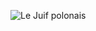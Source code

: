 ![Le Juif polonais](https://upload.wikimedia.org/wikipedia/commons/thumb/3/33/Henrietta_Rodman_from_the_George_Grantham_Bain_Collection.jpg/500px-Henrietta_Rodman_from_the_George_Grantham_Bain_Collection.jpg)